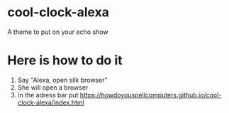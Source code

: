 # cool-clock-alexa
A theme to put on your echo show

# Here is how to do it
1. Say "Alexa, open silk browser"
2. She will open a browser
3. in the adress bar put https://howdoyouspellcomputers.github.io/cool-clock-alexa/index.html
